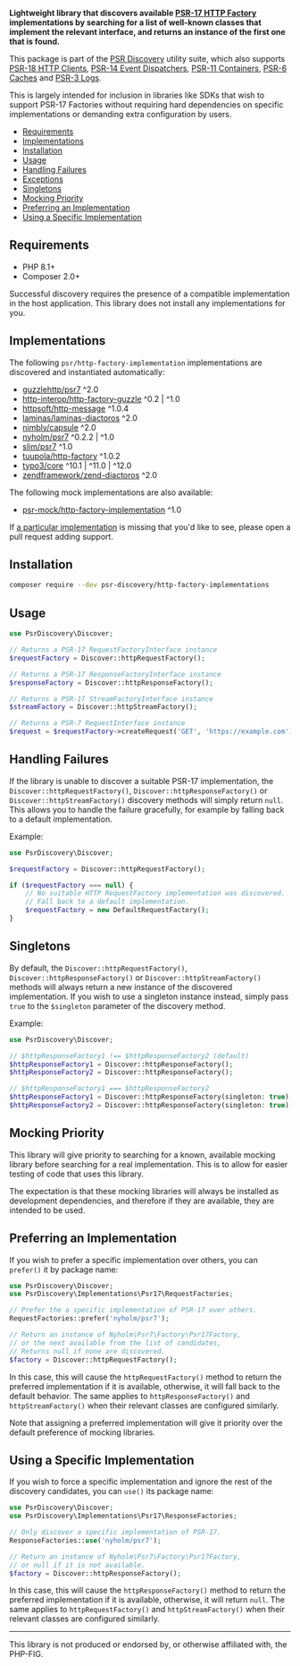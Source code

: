 **Lightweight library that discovers available [PSR-17 HTTP Factory](https://www.php-fig.org/psr/psr-17/) implementations by searching for a list of well-known classes that implement the relevant interface, and returns an instance of the first one that is found.**

This package is part of the [PSR Discovery](https://github.com/psr-discovery) utility suite, which also supports [PSR-18 HTTP Clients](https://github.com/psr-discovery/http-client-implementations), [PSR-14 Event Dispatchers](https://github.com/psr-discovery/event-dispatcher-implementations), [PSR-11 Containers](https://github.com/psr-discovery/container-implementations), [PSR-6 Caches](https://github.com/psr-discovery/cache-implementations) and [PSR-3 Logs](https://github.com/psr-discovery/log-implementations).

This is largely intended for inclusion in libraries like SDKs that wish to support PSR-17 Factories without requiring hard dependencies on specific implementations or demanding extra configuration by users.

-   [Requirements](#requirements)
-   [Implementations](#implementations)
-   [Installation](#installation)
-   [Usage](#usage)
-   [Handling Failures](#handling-failures)
-   [Exceptions](#exceptions)
-   [Singletons](#singletons)
-   [Mocking Priority](#mocking-priority)
-   [Preferring an Implementation](#preferring-an-implementation)
-   [Using a Specific Implementation](#using-a-specific-implementation)

## Requirements

-   PHP 8.1+
-   Composer 2.0+

Successful discovery requires the presence of a compatible implementation in the host application. This library does not install any implementations for you.

## Implementations

The following `psr/http-factory-implementation` implementations are discovered and instantiated automatically:

-   [guzzlehttp/psr7](https://github.com/guzzle/psr7) ^2.0
-   [http-interop/http-factory-guzzle](https://github.com/http-interop/http-factory-guzzle) ^0.2 | ^1.0
-   [httpsoft/http-message](https://github.com/httpsoft/http-message) ^1.0.4
-   [laminas/laminas-diactoros](https://github.com/laminas/laminas-diactoros) ^2.0
-   [nimbly/capsule](https://github.com/nimbly/Capsule) ^2.0
-   [nyholm/psr7](https://github.com/Nyholm/psr7) ^0.2.2 | ^1.0
-   [slim/psr7](https://github.com/slimphp/Slim-Psr7) ^1.0
-   [tuupola/http-factory](https://github.com/tuupola/http-factory) ^1.0.2
-   [typo3/core](https://github.com/TYPO3-CMS/core) ^10.1 | ^11.0 | ^12.0
-   [zendframework/zend-diactoros](https://github.com/zendframework/zend-diactoros) ^2.0

The following mock implementations are also available:

-   [psr-mock/http-factory-implementation](https://github.com/psr-mock/http-factory-implementation) ^1.0

If [a particular implementation](https://packagist.org/providers/psr/http-factory-implementation) is missing that you'd like to see, please open a pull request adding support.

## Installation

```bash
composer require --dev psr-discovery/http-factory-implementations
```

## Usage

```php
use PsrDiscovery\Discover;

// Returns a PSR-17 RequestFactoryInterface instance
$requestFactory = Discover::httpRequestFactory();

// Returns a PSR-17 ResponseFactoryInterface instance
$responseFactory = Discover::httpResponseFactory();

// Returns a PSR-17 StreamFactoryInterface instance
$streamFactory = Discover::httpStreamFactory();

// Returns a PSR-7 RequestInterface instance
$request = $requestFactory->createRequest('GET', 'https://example.com');
```

## Handling Failures

If the library is unable to discover a suitable PSR-17 implementation, the `Discover::httpRequestFactory()`, `Discover::httpResponseFactory()` or `Discover::httpStreamFactory()` discovery methods will simply return `null`. This allows you to handle the failure gracefully, for example by falling back to a default implementation.

Example:

```php
use PsrDiscovery\Discover;

$requestFactory = Discover::httpRequestFactory();

if ($requestFactory === null) {
    // No suitable HTTP RequestFactory implementation was discovered.
    // Fall back to a default implementation.
    $requestFactory = new DefaultRequestFactory();
}
```

## Singletons

By default, the `Discover::httpRequestFactory()`, `Discover::httpResponseFactory()` or `Discover::httpStreamFactory()` methods will always return a new instance of the discovered implementation. If you wish to use a singleton instance instead, simply pass `true` to the `$singleton` parameter of the discovery method.

Example:

```php
use PsrDiscovery\Discover;

// $httpResponseFactory1 !== $httpResponseFactory2 (default)
$httpResponseFactory1 = Discover::httpResponseFactory();
$httpResponseFactory2 = Discover::httpResponseFactory();

// $httpResponseFactory1 === $httpResponseFactory2
$httpResponseFactory1 = Discover::httpResponseFactory(singleton: true);
$httpResponseFactory2 = Discover::httpResponseFactory(singleton: true);
```

## Mocking Priority

This library will give priority to searching for a known, available mocking library before searching for a real implementation. This is to allow for easier testing of code that uses this library.

The expectation is that these mocking libraries will always be installed as development dependencies, and therefore if they are available, they are intended to be used.

## Preferring an Implementation

If you wish to prefer a specific implementation over others, you can `prefer()` it by package name:

```php
use PsrDiscovery\Discover;
use PsrDiscovery\Implementations\Psr17\RequestFactories;

// Prefer the a specific implementation of PSR-17 over others.
RequestFactories::prefer('nyholm/psr7');

// Return an instance of Nyholm\Psr7\Factory\Psr17Factory,
// or the next available from the list of candidates,
// Returns null if none are discovered.
$factory = Discover::httpRequestFactory();
```

In this case, this will cause the `httpRequestFactory()` method to return the preferred implementation if it is available, otherwise, it will fall back to the default behavior. The same applies to `httpResponseFactory()` and `httpStreamFactory()` when their relevant classes are configured similarly.

Note that assigning a preferred implementation will give it priority over the default preference of mocking libraries.

## Using a Specific Implementation

If you wish to force a specific implementation and ignore the rest of the discovery candidates, you can `use()` its package name:

```php
use PsrDiscovery\Discover;
use PsrDiscovery\Implementations\Psr17\ResponseFactories;

// Only discover a specific implementation of PSR-17.
ResponseFactories::use('nyholm/psr7');

// Return an instance of Nyholm\Psr7\Factory\Psr17Factory,
// or null if it is not available.
$factory = Discover::httpResponseFactory();
```

In this case, this will cause the `httpResponseFactory()` method to return the preferred implementation if it is available, otherwise, it will return `null`. The same applies to `httpRequestFactory()` and `httpStreamFactory()` when their relevant classes are configured similarly.

---

This library is not produced or endorsed by, or otherwise affiliated with, the PHP-FIG.
